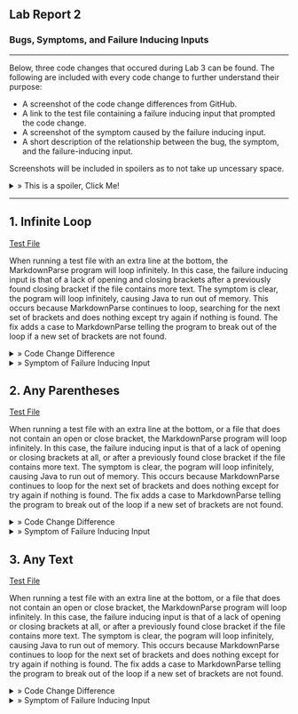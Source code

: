 ## Lab Report 2
### Bugs, Symptoms, and Failure Inducing Inputs
---

Below, three code changes that occured during Lab 3 can be found.
The following are included with every code change to further understand their purpose:
- A screenshot of the code change differences from GitHub.
- A link to the test file containing a failure inducing input that prompted the code change.
- A screenshot of the symptom caused by the failure inducing input.
- A short description of the relationship between the bug, the symptom, and the failure-inducing input.

Screenshots will be included in spoilers as to not take up uncessary space. 

<details>
  <summary> » This is a spoiler, Click Me!</summary>
  This is the inside of a spoiler where images will be located!
  </details>

---

## 1. Infinite Loop

  [Test File](lab2resources/files/test-file-inf-loop)

  When running a test file with an extra line at the bottom, the MarkdownParse program will loop infinitely. In this case, the failure inducing input is that of a lack of opening and closing brackets after a previously found closing bracket if the file contains more text. The symptom is clear, the pogram will loop infinitely, causing Java to run out of memory. This occurs because MarkdownParse continues to loop, searching for the next set of brackets and does nothing except try again if nothing is found. The fix adds a case to MarkdownParse telling the program to break out of the loop if a new set of brackets are not found.
  
<details>
  <summary> » Code Change Difference</summary>
  <img src="lab2resources/images/infloopccd.png" alt="Infinite Loop Code Change Difference">
  </details>

<details>
  <summary> » Symptom of Failure Inducing Input</summary>
  <img src="lab2resources/images/infloopsymptom.png" alt="Infinite Loop Symptom">
  </details>


## 2. Any Parentheses

  [Test File](lab2resources/files/test-file-any-parentheses)

  When running a test file with an extra line at the bottom, or a file that does not contain an open or close bracket, the MarkdownParse program will loop infinitely. In this case, the failure inducing input is that of a lack of opening or closing brackets at all, or after a previously found close bracket if the file contains more text. The symptom is clear, the pogram will loop infinitely, causing Java to run out of memory. This occurs because MarkdownParse continues to loop for the next set of brackets and does nothing except for try again if nothing is found. The fix adds a case to MarkdownParse telling the program to break out of the loop if a new set of brackets are not found.
  
<details>
  <summary> » Code Change Difference</summary>
  <img src="lab2resources/images/anyparenthesesccd.png" alt="Any Parentheses Code Change Difference">
  </details>

<details>
  <summary> » Symptom of Failure Inducing Input</summary>
  <img src="lab2resources/images/anyparenthesessymptom.png" alt="Any Parentheses Symptom">
  </details>
  
  
## 3. Any Text

  [Test File](lab2resources/files/test-file-any-text)

  When running a test file with an extra line at the bottom, or a file that does not contain an open or close bracket, the MarkdownParse program will loop infinitely. In this case, the failure inducing input is that of a lack of opening or closing brackets at all, or after a previously found close bracket if the file contains more text. The symptom is clear, the pogram will loop infinitely, causing Java to run out of memory. This occurs because MarkdownParse continues to loop for the next set of brackets and does nothing except for try again if nothing is found. The fix adds a case to MarkdownParse telling the program to break out of the loop if a new set of brackets are not found.
  
<details>
  <summary> » Code Change Difference</summary>
  <img src="lab2resources/images/anytextccd.png" alt="Any Text Code Change Difference">
  </details>

<details>
  <summary> » Symptom of Failure Inducing Input</summary>
  <img src="lab2resources/images/anytextsymptom.png" alt="Any Text Symptom">
  </details>
